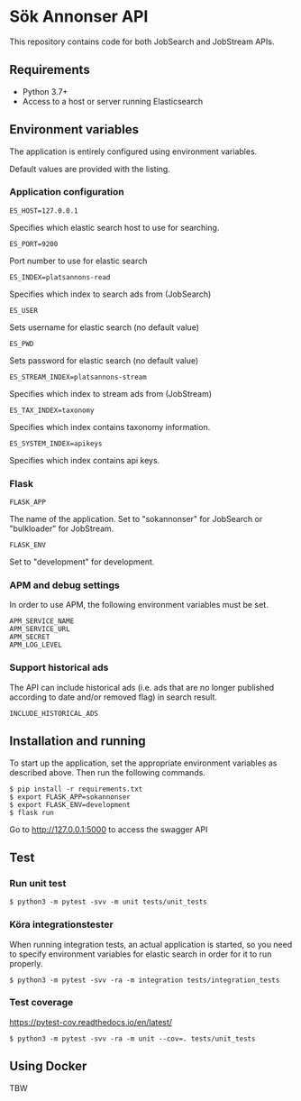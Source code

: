 # Sök Annonser API
This repository contains code for both JobSearch and JobStream APIs.

## Requirements
* Python 3.7+
* Access to a host or server running Elasticsearch

## Environment variables

The application is entirely configured using environment variables. 

Default values are provided with the listing.

### Application configuration

    ES_HOST=127.0.0.1

Specifies which elastic search host to use for searching.

    ES_PORT=9200
   
Port number to use for elastic search

    ES_INDEX=platsannons-read
    
Specifies which index to search ads from (JobSearch)

    ES_USER
    
Sets username for elastic search (no default value)

    ES_PWD
    
Sets password for elastic search (no default value)

    ES_STREAM_INDEX=platsannons-stream
    
Specifies which index to stream ads from (JobStream)

    ES_TAX_INDEX=taxonomy
    
Specifies which index contains taxonomy information.

    ES_SYSTEM_INDEX=apikeys
    
Specifies which index contains api keys.

### Flask

    FLASK_APP

The name of the application. Set to "sokannonser" for JobSearch or "bulkloader" for JobStream.

    FLASK_ENV
    
Set to "development" for development. 

### APM and debug settings

In order to use APM, the following environment variables must be set.

    APM_SERVICE_NAME
    APM_SERVICE_URL
    APM_SECRET
    APM_LOG_LEVEL
    
### Support historical ads

The API can include historical ads (i.e. ads that are no longer published according to date and/or removed flag) in
search result.

    INCLUDE_HISTORICAL_ADS
    
## Installation and running

To start up the application, set the appropriate environment variables as described above. 
Then run the following commands.

    $ pip install -r requirements.txt
    $ export FLASK_APP=sokannonser
    $ export FLASK_ENV=development
    $ flask run

Go to http://127.0.0.1:5000 to access the swagger API

## Test

### Run unit test

    $ python3 -m pytest -svv -m unit tests/unit_tests
    
### Köra integrationstester    

When running integration tests, an actual application is started,
so you need to specify environment variables for elastic search in order for it to run properly.

    $ python3 -m pytest -svv -ra -m integration tests/integration_tests

    
### Test coverage
    
https://pytest-cov.readthedocs.io/en/latest/

    $ python3 -m pytest -svv -ra -m unit --cov=. tests/unit_tests


## Using Docker
TBW
